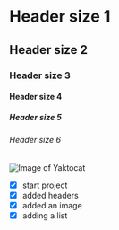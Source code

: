 # Header size 1 
## Header size 2
### Header size 3
#### Header size 4
##### Header size 5
###### Header size 6

![Image of Yaktocat](https://octodex.github.com/images/yaktocat.png)


- [x] start project
- [x] added headers
- [x] added an image
- [x] adding a list 
